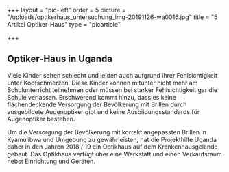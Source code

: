 +++
layout = "pic-left"
order = 5
picture = "/uploads/optikerhaus_untersuchung_img-20191126-wa0016.jpg"
title = "5 Artikel Optiker-Haus"
type = "picarticle"

+++
## Optiker-Haus in Uganda

Viele Kinder sehen schlecht und leiden auch aufgrund ihrer Fehlsichtigkeit unter Kopfschmerzen. Diese Kinder können mitunter nicht mehr am Schulunterricht teilnehmen oder müssen bei starker Fehlsichtigkeit gar die Schule verlassen. Erschwerend kommt hinzu, dass es keine flächendeckende Versorgung der Bevölkerung mit Brillen durch ausgebildete Augenoptiker gibt und keine Ausbildungsstandards für Augenoptiker bestehen.

Um die Versorgung der Bevölkerung mit korrekt angepassten Brillen in Kyamulibwa und Umgebung zu gewährleisten, hat die Projekthilfe Uganda daher in den Jahren 2018 / 19 ein Optikhaus auf dem Krankenhausgelände gebaut. Das Optikhaus verfügt über eine Werkstatt und einen Verkaufsraum nebst Einrichtung und Geräten.